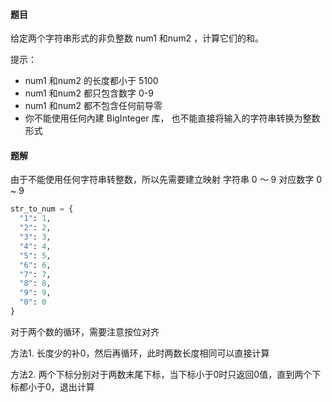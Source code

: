 #### 题目
给定两个字符串形式的非负整数 num1 和num2 ，计算它们的和。

提示：
 - num1 和num2 的长度都小于 5100
 - num1 和num2 都只包含数字 0-9
 - num1 和num2 都不包含任何前导零
 - 你不能使用任何內建 BigInteger 库， 也不能直接将输入的字符串转换为整数形式

 #### 题解
由于不能使用任何字符串转整数，所以先需要建立映射
字符串 0 ～ 9 对应数字 0 ~ 9
```python
str_to_num = {
  "1": 1,
  "2": 2,
  "3": 3,
  "4": 4,
  "5": 5,
  "6": 6,
  "7": 7,
  "8": 8,
  "9": 9,
  "0": 0
}
```

对于两个数的循环，需要注意按位对齐

方法1. 长度少的补0，然后再循环，此时两数长度相同可以直接计算

方法2. 两个下标分别对于两数末尾下标，当下标小于0时只返回0值，直到两个下标都小于0，退出计算
